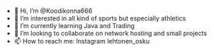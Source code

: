 - 👋 Hi, I’m @Koodikonna666
- 👀 I’m interested in all kind of sports but especially athletics
- 🌱 I’m currently learning Java and Trading
- 💞️ I’m looking to collaborate on network hosting and small projects
- 📫 How to reach me: Instagram lehtonen_osku

<!---
Koodikonna666/Koodikonna666 is a ✨ special ✨ repository because its `README.md` (this file) appears on your GitHub profile.
You can click the Preview link to take a look at your changes.
--->
